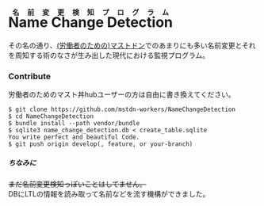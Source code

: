 # <ruby>Name Change Detection<rp>（</rp><rt>名前変更検知プログラム</rt><rp>）</rp></ruby>
その名の通り、[(労働者のための)マストドン](https://mstdn-workers.com/about)でのあまりにも多い名前変更とそれを周知する術のなさが生み出した現代における監視プログラム。

### Contribute
労働者のためのマスト丼hubユーザーの方は自由に書き換えてください。

``` shell
$ git clone https://github.com/mstdn-workers/NameChangeDetection
$ cd NameChangeDetection
$ bundle install --path vendor/bundle
$ sqlite3 name_change_detection.db < create_table.sqlite
You write perfect and beautiful Code.
$ git push origin develop(, feature, or your-branch)
```

##### ちなみに
~~まだ名前変更検知っぽいことはしてません。~~  
DBにLTLの情報を読み取って名前などを流す機構ができました。
